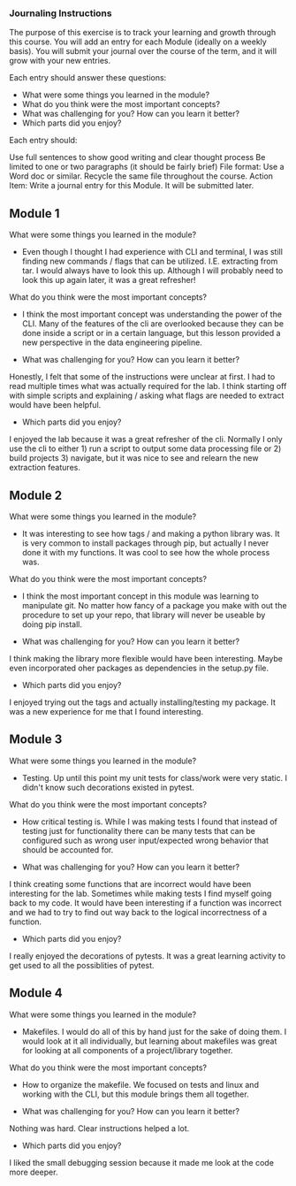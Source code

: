 ### Journaling Instructions

The purpose of this exercise is to track your learning and growth through this course. You will add an entry for each Module (ideally on a weekly basis). You will submit your journal over the course of the term, and it will grow with your new entries.

Each entry should answer these questions:

- What were some things you learned in the module?
- What do you think were the most important concepts?
- What was challenging for you? How can you learn it better?
- Which parts did you enjoy?

Each entry should:

Use full sentences to show good writing and clear thought process
Be limited to one or two paragraphs (it should be fairly brief)
File format: Use a Word doc or similar. Recycle the same file throughout the course. Action Item: Write a journal entry for this Module. It will be submitted later.

## Module 1

What were some things you learned in the module?

- Even though I thought I had experience with CLI and terminal, I was still finding new commands / flags that can be utilized. I.E. extracting from tar. I would always have to look this up. Although I will probably need to look this up again later, it was a great refresher!

What do you think were the most important concepts?

- I think the most important concept was understanding the power of the CLI. Many of the features of the cli are overlooked because they can be done inside a script or in a certain language, but this lesson provided a new perspective in the data engineering pipeline.

- What was challenging for you? How can you learn it better?

Honestly, I felt that some of the instructions were unclear at first. I had to read multiple times what was actually required for the lab. I think starting off with simple scripts and explaining / asking what flags are needed to extract would have been helpful. 

- Which parts did you enjoy?

I enjoyed the lab because it was a great refresher of the cli. Normally I only use the cli to either 1) run a script to output some data processing file or 2) build projects 3) navigate, but it was nice to see and relearn the new extraction features.

## Module 2

What were some things you learned in the module?

- It was interesting to see how tags / and making a python library was. It is very common to install packages through pip, but actually I never done it with my functions. It was cool to see how the whole process was.

What do you think were the most important concepts?

- I think the most important concept in this module was learning to manipulate git. No matter how fancy of a package you make with out the procedure to set up your repo, that library will never be useable by doing pip install.

- What was challenging for you? How can you learn it better?

I think making the library more flexible would have been interesting. Maybe even incorporated oher packages as dependencies in the setup.py file.

- Which parts did you enjoy?

I enjoyed trying out the tags and actually installing/testing my package. It was a new experience for me that I found interesting.


## Module 3

What were some things you learned in the module?

- Testing. Up until this point my unit tests for class/work were very static. I didn't know such decorations existed in pytest. 

What do you think were the most important concepts?

- How critical testing is. While I was making tests I found that instead of testing just for functionality there can be many tests that can be configured such as wrong user input/expected wrong behavior that should be accounted for.

- What was challenging for you? How can you learn it better?

I think creating some functions that are incorrect would have been interesting for the lab. Sometimes while making tests I find myself going back to my code. It would have been interesting if a function was incorrect and we had to try to find out way back to the logical incorrectness of a function.

- Which parts did you enjoy?

I really enjoyed the decorations of pytests. It was a great learning activity to get used to all the possiblities of pytest. 

## Module 4

What were some things you learned in the module?

- Makefiles. I would do all of this by hand just for the sake of doing them. I would look at it all individually, but learning about makefiles was great for looking at all components of a project/library together.

What do you think were the most important concepts?

- How to organize the makefile. We focused on tests and linux and working with the CLI, but this module brings them all together.

- What was challenging for you? How can you learn it better?

Nothing was hard. Clear instructions helped a lot.

- Which parts did you enjoy?

I liked the small debugging session because it made me look at the code more deeper.
